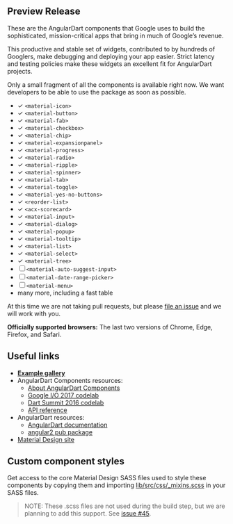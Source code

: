 ## Preview Release

These are the AngularDart components that Google uses to build the
sophisticated, mission-critical apps that bring in much of Google’s revenue.

This productive and stable set of widgets, contributed to by hundreds of
Googlers, make debugging and deploying your app easier. Strict latency and
testing policies make these widgets an excellent fit for AngularDart projects.

Only a small fragment of all the components is available right now. We want
developers to be able to use the package as soon as possible.

* ✓ `<material-icon>`
* ✓ `<material-button>`
* ✓ `<material-fab>`
* ✓ `<material-checkbox>`
* ✓ `<material-chip>`
* ✓ `<material-expansionpanel>`
* ✓ `<material-progress>`
* ✓ `<material-radio>`
* ✓ `<material-ripple>`
* ✓ `<material-spinner>`
* ✓ `<material-tab>`
* ✓ `<material-toggle>`
* ✓ `<material-yes-no-buttons>`
* ✓ `<reorder-list>`
* ✓ `<acx-scorecard>`
* ✓ `<material-input>`
* ✓ `<material-dialog>`
* ✓ `<material-popup>`
* ✓ `<material-tooltip>`
* ✓ `<material-list>`
* ✓ `<material-select>`
* ✓ `<material-tree>`
* ☐ `<material-auto-suggest-input>`
* ☐ `<material-date-range-picker>`
* ☐ `<material-menu>`
* many more, including a fast table

At this time we are not taking pull requests, but please
[file an issue](https://github.com/dart-lang/angular_components/issues)
and we will work with you.

**Officially supported browsers:** The last two versions of Chrome, Edge,
Firefox, and Safari.

## Useful links

* **[Example gallery](https://dart-lang.github.io/angular_components_example/)**
* AngularDart Components resources:
  * [About AngularDart Components](https://webdev.dartlang.org/components)
  * [Google I/O 2017 codelab](https://codelabs.developers.google.com/codelabs/your-first-angulardart-web-app)
  * [Dart Summit 2016 codelab](https://webdev.dartlang.org/codelabs/angular2_components)
  * [API reference](https://webdev.dartlang.org/components/api)
* AngularDart resources:
  * [AngularDart documentation](https://webdev.dartlang.org/angular/guide)
  * [angular2 pub package](https://pub.dartlang.org/packages/angular2)
* [Material Design site](https://material.io)

## Custom component styles

Get access to the core Material Design SASS files used to style these components
by copying them and importing
[lib/src/css/_mixins.scss](https://github.com/dart-lang/angular_components/blob/master/lib/src/css/_mixins.scss)
in your SASS files.


> NOTE: These .scss files are not used during the build step, but we are
> planning to add this support. See
> [issue #45](https://github.com/dart-lang/angular_components/issues/45).
